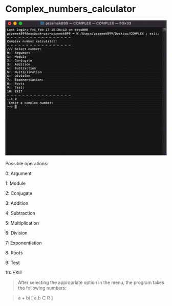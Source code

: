 # Complex_numbers_calculator

![Numerical_methods](Complex_numbers_calculator/doc/complex.gif)

Possible operations:

0:  Argument

1:  Module

2:  Conjugate

3:  Addition

4:  Subtraction

5:  Multiplication

6:  Division

7:  Exponentiation

8:  Roots

9:  Test

10: EXIT

> After selecting the appropriate option in the menu, the program takes the following numbers: 

> a + bi  [ a,b ∈ R ]

